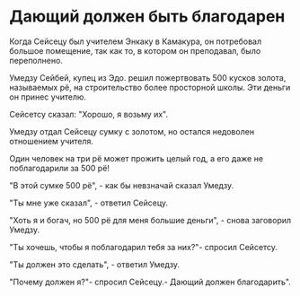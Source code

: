 # Дающий должен быть благодарен

Когда Сейсецу был учителем Энкаку в Камакура, он потребовал большое помещение, так как то, в котором он преподавал, было переполнено.

Умедзу Сейбей, купец из Эдо. решил пожертвовать 500 кусков золота, называемых рё, на строительство более просторной школы. Эти деньги он принес учителю.

Сейсетсу сказал: "Хорошо, я возьму их".

Умедзу отдал Сейсецу сумку с золотом, но остался недоволен отношением учителя.

Один человек на три рё может прожить целый год, а его даже не поблагодарили за 500 рё!

"В этой сумке 500 рё", - как бы невзначай сказал Умедзу.

"Ты мне уже сказал", - ответил Сейсецу.

"Хоть я и богач, но 500 рё для меня большие деньги", - снова заговорил Умедзу.

"Ты хочешь, чтобы я поблагодарил тебя за них?"- спросил Сейсетсу.

"Ты должен это сделать", - ответил Умедзу.

"Почему должен я?"- спросил Сейсецу.- Дающий должен благодарить".
